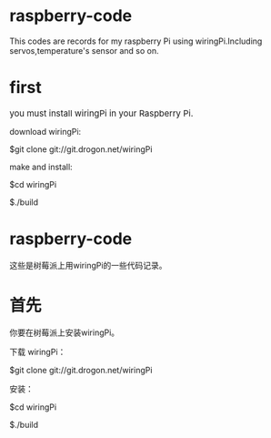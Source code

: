 # raspberry-code
  This codes are records for my raspberry Pi using wiringPi.Including servos,temperature's sensor and so on.

# first 

<a style="font-size:15px;">you must install wiringPi in your Raspberry Pi.</a>

  download wiringPi:

   $git clone git://git.drogon.net/wiringPi

  make and install: 

   $cd wiringPi

   $./build




# raspberry-code
这些是树莓派上用wiringPi的一些代码记录。

# 首先

你要在树莓派上安装wiringPi。

下载 wiringPi：

  $git clone git://git.drogon.net/wiringPi

安装：

  $cd wiringPi

  $./build
